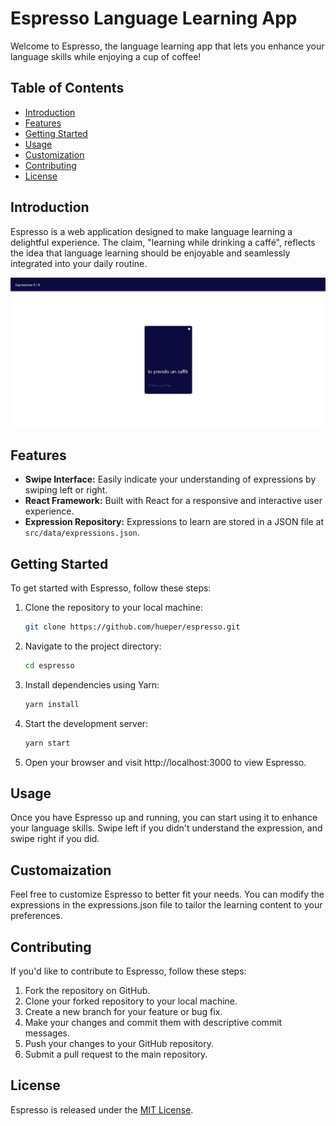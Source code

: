 # Espresso Language Learning App

Welcome to Espresso, the language learning app that lets you enhance your language skills while enjoying a cup of coffee!

## Table of Contents

- [Introduction](#introduction)
- [Features](#features)
- [Getting Started](#getting-started)
- [Usage](#usage)
- [Customization](#customization)
- [Contributing](#contributing)
- [License](#license)

## Introduction

Espresso is a web application designed to make language learning a delightful experience. The claim, "learning while drinking a caffé", reflects the idea that language learning should be enjoyable and seamlessly integrated into your daily routine.

![](2023-11-19-15-32-00.png)

## Features

- **Swipe Interface:** Easily indicate your understanding of expressions by swiping left or right.
- **React Framework:** Built with React for a responsive and interactive user experience.
- **Expression Repository:** Expressions to learn are stored in a JSON file at `src/data/expressions.json`.

## Getting Started

To get started with Espresso, follow these steps:

1. Clone the repository to your local machine:
   ```bash
   git clone https://github.com/hueper/espresso.git
   ```
2. Navigate to the project directory:
   ```bash
   cd espresso
   ```
3. Install dependencies using Yarn:
   ```bash
   yarn install
   ```
4. Start the development server:
   ```bash
   yarn start
   ```
5. Open your browser and visit http://localhost:3000 to view Espresso.

## Usage
Once you have Espresso up and running, you can start using it to enhance your language skills. Swipe left if you didn't understand the expression, and swipe right if you did.

## Customaization
Feel free to customize Espresso to better fit your needs. You can modify the expressions in the expressions.json file to tailor the learning content to your preferences.

## Contributing
If you'd like to contribute to Espresso, follow these steps:

1. Fork the repository on GitHub.
2. Clone your forked repository to your local machine.
3. Create a new branch for your feature or bug fix.
4. Make your changes and commit them with descriptive commit messages.
5. Push your changes to your GitHub repository.
6. Submit a pull request to the main repository.

## License

Espresso is released under the [MIT License](https://github.com/hueper/espresso/blob/main/LICENSE).
